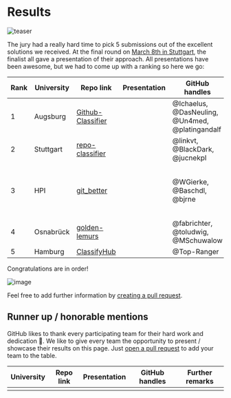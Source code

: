 # Results

![teaser](https://cloud.githubusercontent.com/assets/1872314/23700771/4650c004-03f4-11e7-86ba-56bb1d8fc6c2.JPG)

The jury had a really hard time to pick 5 submissions out of the excellent solutions we received.
At the final round on [March 8th in Stuttgart](http://btw2017.informatik.uni-stuttgart.de/?pageId=InformatiCup&language=de), the finalist all gave a presentation of their approach.
All presentations have been awesome, but we had to come up with a ranking so here we go:

| Rank | University | Repo link                                                          | Presentation | GitHub handles                                  | Further remarks                                                                           |
|------|------------|--------------------------------------------------------------------|--------------|-------------------------------------------------|-------------------------------------------------------------------------------------------|
| 1  | Augsburg   | [Github-Classifier](https://github.com/Ichaelus/Github-Classifier) |              | @Ichaelus, @DasNeuling, @Un4med, @platingandalf |                                                                                           |
| 2  | Stuttgart  | [repo-classifier](https://github.com/linkvt/repo-classifier)       |              | @linkvt, @BlackDark, @jucnekpl                  |                                                                                           |
| 3  | HPI        | [git_better](https://github.com/WGierke/git_better)                |              | @WGierke, @Baschdl, @bjrne                      | Check out [online-app](https://git-better.herokuapp.com/) to classify your personal repos |
| 4    | Osnabrück  | [golden-lemurs](https://github.com/toludwig/golden-lemurs/)        |              | @fabrichter, @toludwig, @MSchuwalow             | best presentation award                                                        |
| 5    | Hamburg    | [ClassifyHub](https://github.com/Top-Ranger/ClassifyHub)                         |              | @Top-Ranger                                     |                                                                                           |



Congratulations are in order!

![image](https://cloud.githubusercontent.com/assets/1872314/19119326/b43d4978-8b1f-11e6-9736-a31f92e75424.png)

Feel free to add further information by [creating a pull request](https://github.com/InformatiCup/InformatiCup2017/edit/master/results/README.md).

## Runner up / honorable mentions

GitHub likes to thank every participating team for their hard work and dedication :bow:.
We like to give every team the opportunity to present / showcase their results on this page. Just [open a pull request](https://github.com/InformatiCup/InformatiCup2017/edit/master/results/README.md) to add your team to the table.

| University | Repo link                                                          | Presentation | GitHub handles                                  | Further remarks                                                                           |
|------------|--------------------------------------------------------------------|--------------|-------------------------------------------------|-------------------------------------------------------------------------------------------|
|            |                                                                    |              |                                                 |                                                                                           |
